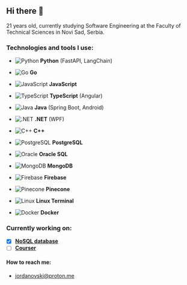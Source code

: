 ## Hi there 👋

<!--
**idzaaa9/idzaaa9** is a ✨ _special_ ✨ repository because its `README.md` (this file) appears on your GitHub profile.

Here are some ideas to get you started:

- 🔭 I’m currently working on ...
- 🌱 I’m currently learning ...
- 👯 I’m looking to collaborate on ...
- 🤔 I’m looking for help with ...
- 💬 Ask me about ...
- 📫 How to reach me: ...
- 😄 Pronouns: ...
- ⚡ Fun fact: ...
-->

21 years old, currently studying Software Engineering at the Faculty of Technical Sciences in Novi Sad, Serbia.

### Technologies and tools I use:

- ![Python](https://img.shields.io/badge/-Python-3776AB?style=flat-square&logo=python&logoColor=fff) **Python** (FastAPI, LangChain)
- ![Go](https://img.shields.io/badge/-Go-00ADD8?style=flat-square&logo=go&logoColor=fff) **Go**
- ![JavaScript](https://img.shields.io/badge/-JavaScript-F7DF1E?style=flat-square&logo=javascript&logoColor=000) **JavaScript**
- ![TypeScript](https://img.shields.io/badge/-TypeScript-3178C6?style=flat-square&logo=typescript&logoColor=fff) **TypeScript** (Angular)
- ![Java](https://img.shields.io/badge/-Java-007396?style=flat-square&logo=java&logoColor=white) **Java** (Spring Boot, Android)
- ![.NET](https://img.shields.io/badge/-.NET-512BD4?style=flat-square&logo=dotnet&logoColor=white) **.NET** (WPF)
- ![C++](https://img.shields.io/badge/-C++-00599C?style=flat-square&logo=c%2B%2B&logoColor=fff) **C++**

- ![PostgreSQL](https://img.shields.io/badge/-PostgreSQL-336791?style=flat-square&logo=postgresql&logoColor=fff) **PostgreSQL**
- ![Oracle](https://img.shields.io/badge/-OracleSQL-F80000?style=flat-square&logo=oracle&logoColor=white) **Oracle SQL**
- ![MongoDB](https://img.shields.io/badge/-MongoDB-47A248?style=flat-square&logo=mongodb&logoColor=fff) **MongoDB**
- ![Firebase](https://img.shields.io/badge/-Firebase-FFCA28?style=flat-square&logo=firebase&logoColor=000) **Firebase**
- ![Pinecone](https://img.shields.io/badge/-Pinecone-5C9DED?style=flat-square&logo=pinecone&logoColor=white) **Pinecone**

- ![Linux](https://img.shields.io/badge/-Linux-FCC624?style=flat-square&logo=linux&logoColor=000) **Linux Terminal**
- ![Docker](https://img.shields.io/badge/-Docker-2496ED?style=flat-square&logo=docker&logoColor=white) **Docker**

### Currently working on:

- [x] [**NoSQL database**](https://github.com/idzaaa9/NoSQLDB)
- [ ] [**Courser**](https://github.com/idzaaa9/courser)

#### How to reach me:

- [jordanovski@proton.me](mailto:jordanovski@proton.me)

